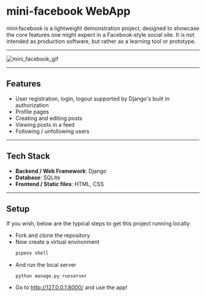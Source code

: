 # mini-facebook WebApp

mini‑facebook is a lightweight demonstration project, designed to showcase the core features one might expect in a Facebook‑style social site. It is not intended as production software, but rather as a learning tool or prototype.  

---

![mini_facebook_gif](https://github.com/user-attachments/assets/a595e80e-196e-428a-bd3a-c1e5d8456dd4)


---

## Features

- User registration, login, logout supported by Django's built in authorization  
- Profile pages  
- Creating and editing posts
- Viewing posts in a feed
- Following / unfollowing users

---

## Tech Stack

- **Backend / Web Framework**: Django
- **Database**: SQLite
- **Frontend / Static files**: HTML, CSS 

---

## Setup

If you wish, below are the typical steps to get this project running locally:

- Fork and clone the repository
- Now create a virtual environment
  ```bash
  pipenv shell
  ```
- And run the local server
  ```
  python manage.py runserver
  ```
- Go to http://127.0.0.1:8000/ and use the app!

